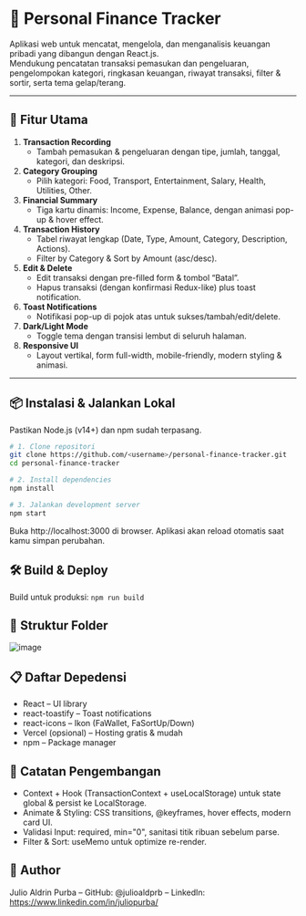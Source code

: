 # 🏦 Personal Finance Tracker

Aplikasi web untuk mencatat, mengelola, dan menganalisis keuangan pribadi yang dibangun dengan React.js.  
Mendukung pencatatan transaksi pemasukan dan pengeluaran, pengelompokan kategori, ringkasan keuangan, riwayat transaksi, filter & sortir, serta tema gelap/terang.

---

## 🚀 Fitur Utama

1. **Transaction Recording**  
   - Tambah pemasukan & pengeluaran dengan tipe, jumlah, tanggal, kategori, dan deskripsi.  
2. **Category Grouping**  
   - Pilih kategori: Food, Transport, Entertainment, Salary, Health, Utilities, Other.  
3. **Financial Summary**  
   - Tiga kartu dinamis: Income, Expense, Balance, dengan animasi pop-up & hover effect.  
4. **Transaction History**  
   - Tabel riwayat lengkap (Date, Type, Amount, Category, Description, Actions).  
   - Filter by Category & Sort by Amount (asc/desc).  
5. **Edit & Delete**  
   - Edit transaksi dengan pre-filled form & tombol “Batal”.  
   - Hapus transaksi (dengan konfirmasi Redux-like) plus toast notification.  
6. **Toast Notifications**  
   - Notifikasi pop-up di pojok atas untuk sukses/tambah/edit/delete.  
7. **Dark/Light Mode**  
   - Toggle tema dengan transisi lembut di seluruh halaman.  
8. **Responsive UI**  
   - Layout vertikal, form full-width, mobile-friendly, modern styling & animasi.

---

## 📦 Instalasi & Jalankan Lokal

Pastikan Node.js (v14+) dan npm sudah terpasang.

```bash
# 1. Clone repositori
git clone https://github.com/<username>/personal-finance-tracker.git
cd personal-finance-tracker

# 2. Install dependencies
npm install

# 3. Jalankan development server
npm start
```
Buka http://localhost:3000 di browser. Aplikasi akan reload otomatis saat kamu simpan perubahan.

## 🛠️ Build & Deploy
Build untuk produksi:
`npm run build`

## 🔧 Struktur Folder
![image](https://github.com/user-attachments/assets/cf4b6708-e9bb-4041-870b-4f2c1881bc97)


## 📋 Daftar Depedensi
- React – UI library
- react-toastify – Toast notifications
- react-icons – Ikon (FaWallet, FaSortUp/Down)
- Vercel (opsional) – Hosting gratis & mudah
- npm – Package manager

## 📝 Catatan Pengembangan
- Context + Hook (TransactionContext + useLocalStorage) untuk state global & persist ke LocalStorage.
- Animate & Styling: CSS transitions, @keyframes, hover effects, modern card UI.
- Validasi Input: required, min="0", sanitasi titik ribuan sebelum parse.
- Filter & Sort: useMemo untuk optimize re-render.

## 👤 Author
Julio Aldrin Purba
– GitHub: @julioaldprb
– LinkedIn: https://www.linkedin.com/in/juliopurba/
